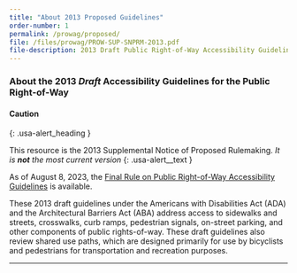 ```yaml
---
title: "About 2013 Proposed Guidelines"
order-number: 1
permalink: /prowag/proposed/
file: /files/prowag/PROW-SUP-SNPRM-2013.pdf
file-description: 2013 Draft Public Right-of-Way Accessibility Guidelines (with SUP)
---
```

### About the 2013 **_Draft_** Accessibility Guidelines for the Public Right-of-Way

#### Caution ####
{: .usa-alert_heading }

This resource is the 2013 Supplemental Notice of Proposed Rulemaking.  _It is **not** the most current version_
{: .usa-alert__text }

As of August 8, 2023, the [Final Rule on Public Right-of-Way Accessibility Guidelines](..) is available.

These 2013 draft guidelines under the Americans with Disabilities Act (ADA) and the Architectural Barriers Act (ABA) address access to sidewalks and streets, crosswalks, curb ramps, pedestrian signals, on-street parking, and other components of public rights-of-way.  These draft guidelines also review shared use paths, which are designed primarily for use by bicyclists and pedestrians for transportation and recreation purposes. 

---
